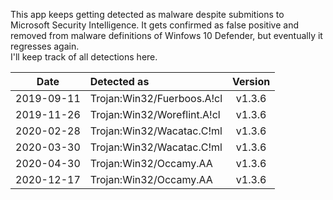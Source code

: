 This app keeps getting detected as malware despite submitions to Microsoft Security Intelligence. It gets confirmed as false positive and removed from malware definitions of Winfows 10 Defender, but eventually it regresses again.  
I'll keep track of all detections here.  

| Date       | Detected as                 | Version |
| :--------: | :-------------------------- | :-----: |
| 2019-09-11 | Trojan:Win32/Fuerboos.A!cl  | v1.3.6  |
| 2019-11-26 | Trojan:Win32/Woreflint.A!cl | v1.3.6  |
| 2020-02-28 | Trojan:Win32/Wacatac.C!ml   | v1.3.6  |
| 2020-03-30 | Trojan:Win32/Wacatac.C!ml   | v1.3.6  |
| 2020-04-30 | Trojan:Win32/Occamy.AA      | v1.3.6  |
| 2020-12-17 | Trojan:Win32/Occamy.AA      | v1.3.6  |

